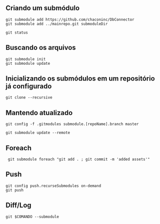 
Criando um submódulo
--------------------

```
git submodule add https://github.com/chaconinc/DbConnector
git submodule add ../mainrepo.git submoduleDir

git status
```


Buscando os arquivos
--------------------

```
git submodule init
git submodule update

```

Inicializando os submódulos em um repositório já configurado
------------------------------------------------------------

```
git clone --recursive

```

Mantendo atualizado
-------------------

```
git config -f .gitmodules submodule.[repoName].branch master

git submodule update --remote

```

Foreach
-------

```
 git submodule foreach "git add . ; git commit -m 'added assets'"

```

Push
----

```
git config push.recurseSubmodules on-demand
git push
```

Diff/Log
----

```
git $COMANDO --submodule

```

